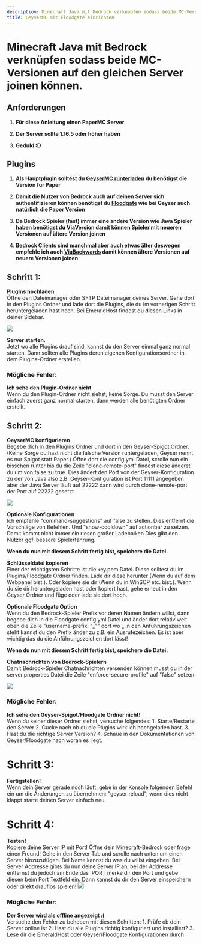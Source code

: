 ```yaml
---
description: Minecraft Java mit Bedrock verknüpfen sodass beide MC-Versionen auf den gleichen Server joinen können.
title: GeyserMC mit Floodgate einrichten
---
```


# Minecraft Java mit Bedrock verknüpfen sodass beide MC-Versionen auf den gleichen Server joinen können.

## Anforderungen

1. <b>Für diese Anleitung einen PaperMC Server</b>

2. <b>Der Server sollte 1.16.5 oder höher haben</b>

3. <b>Geduld :D</b>

## Plugins

1. <b>Als Hauptplugin solltest du [GeyserMC runterladen](https://geysermc.org/download?project=geyser) du benötigst die Version für Paper</b>

2. <b>Damit die Nutzer von Bedrock auch auf deinen Server sich authentifizieren können benötigst du [Floodgate](https://geysermc.org/download?project=floodgate) wie bei Geyser auch natürlich die Paper Version</b>

3. <b>Da Bedrock Spieler (fast) immer eine andere Version wie Java Spieler haben benötigst du [ViaVersion](https://www.spigotmc.org/resources/viaversion.19254/) damit können Spieler mit neueren Versionen auf ältere Version joinen</b>

4. <b>Bedrock Clients sind manchmal aber auch etwas älter deswegen empfehle ich auch [ViaBackwards](https://www.spigotmc.org/resources/viabackwards.27448/) damit können ältere Versionen auf neuere Versionen joinen</b>

## Schritt 1:

  <b>Plugins hochladen</b><br>
    Öffne den Dateimanager oder SFTP Dateimanager deines Server.
    Gehe dort in den Plugins Ordner und lade dort die Plugins,
    die du im vorherigen Schritt heruntergeladen hast hoch.
    Bei EmeraldHost findest du diesen Links in deiner Sidebar.
    
  <img src="https://i.imgur.com/YcXtUvJ.png" />

  <b>Server starten.</b><br>
    Jetzt wo alle Plugins drauf sind,
    kannst du den Server einmal ganz normal starten.
    Dann sollten alle Plugins deren eigenen Konfigurationsordner
    in dem Plugins-Ordner erstellen.
    
### Mögliche Fehler:

  <b>Ich sehe den Plugin-Ordner nicht</b><br>
    Wenn du den Plugin-Ordner nicht siehst, keine Sorge.
    Du musst den Server einfach zuerst ganz normal starten,
    dann werden alle benötigten Ordner erstellt.

## Schritt 2:
  <b>GeyserMC konfigurieren</b><br>
    Begebe dich in den Plugins Ordner und dort in den
    Geyser-Spigot Ordner. (Keine Sorge du hast nicht
    die falsche Version runtergeladen, Geyser nennt
    es nur Spigot statt Paper.) Öffne dort die config.yml
    Datei, scrolle nun ein bisschen runter bis du die Zeile
    "clone-remote-port" findest diese änderst du um von false
    zu true. Dies ändert den Port von der Geyser-Konfiguration
    zu der von Java also z.B. Geyser-Konfiguration ist Port 11111
    angegeben aber der Java Server läuft auf 22222 dann wird durch
    clone-remote-port der Port auf 22222 gesetzt.

  <img src="https://i.imgur.com/fN14tcw.png" />

  <b>Optionale Konfigurationen</b><br>
    Ich empfehle "command-suggestions" auf false zu stellen.
    Dies entfernt die Vorschläge von Befehlen.
    Und "show-cooldown" auf actionbar zu setzen.
    Damit kommt nicht immer ein riesen großer Ladebalken
    Dies gibt den Nutzer ggf. bessere Spielerfahrung.

  <b>Wenn du nun mit diesem Schritt fertig bist,
  speichere die Datei.</b><br>

  <b>Schlüsseldatei kopieren</b><br>
    Einer der wichtigsten Schritte ist die key.pem Datei.
    Diese solltest du im Plugins/Floodgate Ordner finden.
    Lade dir diese herunter (Wenn du auf dem Webpanel bist.).
    Oder kopiere sie dir (Wenn du in WinSCP etc. bist.).
    Wenn du sie dir heruntergeladen hast oder kopiert hast,
    gehe erneut in den Geyser Ordner und füge oder lade sie dort hoch.

  <b>Optionale Floodgate Option</b><br>
   Wenn du den Bedrock-Spieler Prefix vor deren Namen ändern willst,
   dann begebe dich in die Floodgate config.yml Datei und änder dort 
   relativ weit oben die Zeile "username-prefix: "_"" dort wo _ in den
   Anführungszeichen steht kannst du den Prefix änder zu z.B. ein Ausrufezeichen.
   Es ist aber wichtig das du die Anführungszeichen dort lässt!

  <b>Wenn du nun mit diesem Schritt fertig bist,
    speichere die Datei.</b><br>

  <b>Chatnachrichten von Bedrock-Spielern</b><br>
    Damit Bedrock-Spieler Chatnachrichten versenden können musst du
    in der server.properties Datei die Zeile "enforce-secure-profile"
    auf "false" setzen

  <img src="https://i.imgur.com/IDylgtD.png" />

### Mögliche Fehler:
  <b>Ich sehe den Geyser-Spigot/Floodgate Ordner nicht!</b><br>
    Wenn du keiner dieser Ordner siehst, versuche folgendes:
    1. Starte/Restarte den Server
    2. Gucke nach ob du die Plugins wirklich hochgeladen hast.
    3. Hast du die richtige Server Version?
    4. Schaue in den Dokumentationen von Geyser/Floodgate nach woran es liegt.

# Schritt 3:
  <b>Fertigstellen!</b><br>
    Wenn dein Server gerade noch läuft, gebe in der Konsole
    folgenden Befehl ein um die Änderungen zu übernehmen:
    "geyser reload", wenn dies nicht klappt starte deinen 
    Server einfach neu.

# Schritt 4:
  <b>Testen!</b><br>
    Kopiere deine Server IP mit Port!
    Öffne dein Minecraft-Bedrock oder frage einen Freund!
    Gehe in den Server Tab und scrolle nach unten um einen Server
    hinzuzufügen. Bei Name kannst du was du willst eingeben.
    Bei Server Addresse gibts du nun deine Server IP an,
    bei der Addresse entfernst du jedoch am Ende das :PORT
    merke dir den Port und gebe diesen beim Port Textfeld ein.
    Dann kannst du dir den Server einspeichern oder direkt drauflos spielen!
    <img src="https://i.imgur.com/tmxkJN4.jpeg" />

### Mögliche Fehler:
  <b>Der Server wird als offline angezeigt :(</b><br>
    Versuche den Fehler zu beheben mit diesen Schritten:
    1. Prüfe ob dein Server online ist
    2. Hast du alle Plugins richtig konfiguriert und installiert?
    3. Lese dir die EmeraldHost oder Geyser/Floodgate Konfigurationen durch


  
